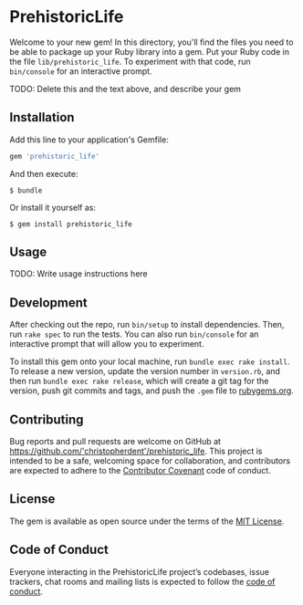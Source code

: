 # PrehistoricLife

Welcome to your new gem! In this directory, you'll find the files you need to be able to package up your Ruby library into a gem. Put your Ruby code in the file `lib/prehistoric_life`. To experiment with that code, run `bin/console` for an interactive prompt.

TODO: Delete this and the text above, and describe your gem

## Installation

Add this line to your application's Gemfile:

```ruby
gem 'prehistoric_life'
```

And then execute:

    $ bundle

Or install it yourself as:

    $ gem install prehistoric_life

## Usage

TODO: Write usage instructions here

## Development

After checking out the repo, run `bin/setup` to install dependencies. Then, run `rake spec` to run the tests. You can also run `bin/console` for an interactive prompt that will allow you to experiment.

To install this gem onto your local machine, run `bundle exec rake install`. To release a new version, update the version number in `version.rb`, and then run `bundle exec rake release`, which will create a git tag for the version, push git commits and tags, and push the `.gem` file to [rubygems.org](https://rubygems.org).

## Contributing

Bug reports and pull requests are welcome on GitHub at https://github.com/'christopherdent'/prehistoric_life. This project is intended to be a safe, welcoming space for collaboration, and contributors are expected to adhere to the [Contributor Covenant](http://contributor-covenant.org) code of conduct.

## License

The gem is available as open source under the terms of the [MIT License](https://opensource.org/licenses/MIT).

## Code of Conduct

Everyone interacting in the PrehistoricLife project’s codebases, issue trackers, chat rooms and mailing lists is expected to follow the [code of conduct](https://github.com/'christopherdent'/prehistoric_life/blob/master/CODE_OF_CONDUCT.md).

